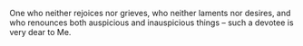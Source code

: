 One who neither rejoices nor grieves, who neither laments nor desires, and who renounces both auspicious and inauspicious things – such a devotee is very dear to Me.